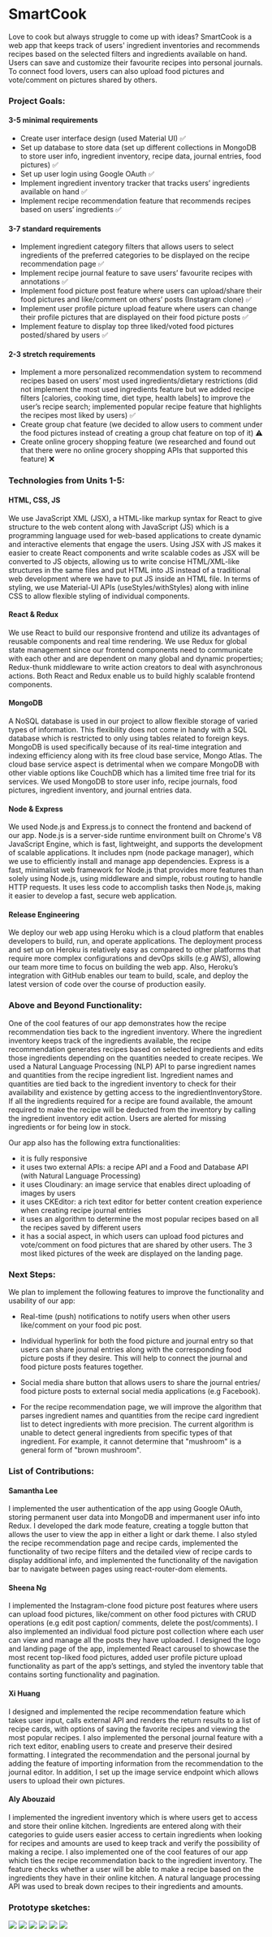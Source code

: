 # SmartCook

Love to cook but always struggle to come up with ideas? 
SmartCook is a web app that keeps track of users' ingredient inventories and recommends recipes based on the selected filters and ingredients available on hand. Users can save and customize their favourite recipes into personal journals. To connect food lovers, users can also upload food pictures and vote/comment on pictures shared by others.

### Project Goals:
#### 3-5 minimal requirements
* Create user interface design (used Material UI) ✅
* Set up database to store data (set up different collections in MongoDB to store user info, ingredient inventory, recipe data, journal entries, food pictures) ✅
* Set up user login using Google OAuth ✅
* Implement ingredient inventory tracker that tracks users’ ingredients available on hand ✅ 
* Implement recipe recommendation feature that recommends recipes based on users’ ingredients ✅


#### 3-7 standard requirements
* Implement ingredient category filters that allows users to select ingredients of the preferred categories to be displayed on the recipe recommendation page ✅
* Implement recipe journal feature to save users’ favourite recipes with annotations ✅
* Implement food picture post feature where users can upload/share their food pictures and like/comment on others’ posts (Instagram clone) ✅
* Implement user profile picture upload feature where users can change their profile pictures that are displayed on their food picture posts ✅
* Implement feature to display top three liked/voted food pictures posted/shared by users ✅ 

 
#### 2-3 stretch requirements
* Implement a more personalized recommendation system to recommend recipes based on users’ most used ingredients/dietary restrictions (did not implement the most used ingredients feature but we added recipe filters [calories, cooking time, diet type, health labels] to improve the user’s recipe search; implemented popular recipe feature that highlights the recipes most liked by users) ✅
* Create group chat feature (we decided to allow users to comment under the food pictures instead of creating a group chat feature on top of it) ⚠️
* Create online grocery shopping feature (we researched and found out that there were no online grocery shopping APIs that supported this feature) ❌  

### Technologies from Units 1-5:
#### HTML, CSS, JS

We use JavaScript XML (JSX), a HTML-like markup syntax for React to give structure to the web content along with JavaScript (JS) which is a programming language used for web-based applications to create dynamic and interactive elements that engage the users. Using JSX with JS makes it easier to create React components and write scalable codes as JSX will be converted to JS objects, allowing us to write concise HTML/XML-like structures in the same files and put HTML into JS instead of a traditional web development where we have to put JS inside an HTML file. In terms of styling, we use Material-UI APIs (useStyles/withStyles) along with inline CSS to allow flexible styling of individual components.

#### React & Redux

We use React to build our responsive frontend and utilize its advantages of reusable components and real time rendering. We use Redux for global state management since our frontend components need to communicate with each other and are dependent on many global and dynamic properties; Redux-thunk middleware to write action creators to deal with asynchronous actions. Both React and Redux enable us to build highly scalable frontend components.

#### MongoDB

A NoSQL database is used in our project to allow flexible storage of varied types of information. This flexibility does not come in handy with a SQL database which is restricted to only using tables related to foreign keys. MongoDB is used specifically because of its real-time integration and indexing efficiency along with its free cloud base service, Mongo Atlas. The cloud base service aspect is detrimental when we compare MongoDB with other viable options like CouchDB which has a limited time free trial for its services. We used MongoDB to store user info, recipe journals, food pictures, ingredient inventory, and journal entries data.

#### Node & Express

We used Node.js and Express.js to connect the frontend and backend of our app. Node.js is a server-side runtime environment built on Chrome's V8 JavaScript Engine, which is fast, lightweight, and supports the development of scalable applications. It includes npm (node package manager), which we use to efficiently install and manage app dependencies. Express is a fast, minimalist web framework for Node.js that provides more features than solely using Node.js, using middleware and simple, robust routing to handle HTTP requests. It uses less code to accomplish tasks then Node.js, making it easier to develop a fast, secure web application.

#### Release Engineering

We deploy our web app using Heroku which is a cloud platform that enables developers to build, run, and operate applications. The deployment process and set up on Heroku is relatively easy as compared to other platforms that require more complex configurations and devOps skills (e.g AWS), allowing our team more time to focus on building the web app. Also, Heroku’s integration with GitHub enables our team to build, scale, and deploy the latest version of code over the course of production easily.

### Above and Beyond Functionality:

One of the cool features of our app demonstrates how the recipe recommendation ties back to the ingredient inventory. Where the ingredient inventory keeps track of the ingredients available, the recipe recommendation generates recipes based on selected ingredients and edits those ingredients depending on the quantities needed to create recipes. We used a Natural Language Processing (NLP) API to parse ingredient names and quantities from the recipe ingredient list. Ingredient names and quantities are tied back to the ingredient inventory to check for their availability and existence by getting access to the ingredientInventoryStore. If all the ingredients required for a recipe are found available, the amount required to make the recipe will be deducted from the inventory by calling the ingredient inventory edit action. Users are alerted for missing ingredients or for being low in stock.

Our app also has the following extra functionalities:

- it is fully responsive
- it uses two external APIs: a recipe API and a Food and Database API (with Natural Language Processing)
- it uses Cloudinary: an image service that enables direct uploading of images by users
- it uses CKEditor: a rich text editor for better content creation experience when creating recipe journal entries
- it uses an algorithm to determine the most popular recipes based on all the recipes saved by different users
- it has a social aspect, in which users can upload food pictures and vote/comment on food pictures that are shared by other users. The 3 most liked pictures of the week are displayed on the landing page.

### Next Steps:

We plan to implement the following features to improve the functionality and usability of our app:

* Real-time (push) notifications to notify users when other users like/comment on your food pic post.

* Individual hyperlink for both the food picture and journal entry so that users can share journal entries along with the corresponding food picture posts if they desire. This will help to connect the journal and food picture posts features together.

* Social media share button that allows users to share the journal entries/ food picture posts to external social media applications (e.g Facebook).

* For the recipe recommendation page, we will improve the algorithm that parses ingredient names and quantities from the recipe card ingredient list to detect ingredients with more precision. The current algorithm is unable to detect general ingredients from specific types of that ingredient. For example, it cannot determine that "mushroom" is a general form of "brown mushroom".

### List of Contributions:

#### Samantha Lee

I implemented the user authentication of the app using Google OAuth, storing permanent user data into MongoDB and impermanent user info into Redux. I developed the dark mode feature, creating a toggle button that allows the user to view the app in either a light or dark theme. I also styled the recipe recommendation page and recipe cards, implemented the functionality of two recipe filters and the detailed view of recipe cards to display additional info, and implemented the functionality of the navigation bar to navigate between pages using react-router-dom elements.

#### Sheena Ng

I implemented the Instagram-clone food picture post features where users can upload food pictures, like/comment on other food pictures with CRUD operations (e.g edit post caption/ comments, delete the post/comments). I also implemented an individual food picture post collection where each user can view and manage all the posts they have uploaded. I designed the logo and landing page of the app, implemented React carousel to showcase the most recent top-liked food pictures, added user profile picture upload functionality as part of the app’s settings, and styled the inventory table that contains sorting functionality and pagination.

#### Xi Huang

I designed and implemented the recipe recommendation feature which takes user input, calls external API and renders the return results to a list of recipe cards, with options of saving the favorite recipes and viewing the most popular recipes. I also implemented the personal journal feature with a rich text editor, enabling users to create and preserve their desired formatting. I integrated the recommendation and the personal journal by adding the feature of importing information from the recommendation to the journal editor. In addition, I set up the image service endpoint which allows users to upload their own pictures.

#### Aly Abouzaid

I implemented the ingredient inventory which is where users get to access and store their online kitchen. Ingredients are entered along with their categories to guide users easier access to certain ingredients when looking for recipes and amounts are used to keep track and verify the possibility of making a recipe. I also implemented one of the cool features of our app which ties the recipe recommendation back to the ingredient inventory. The feature checks whether a user will be able to make a recipe based on the ingredients they have in their online kitchen. A natural language processing API was used to break down recipes to their ingredients and amounts.

### Prototype sketches:

<img src="/client/gallery/logIn.png">
<img src="/client/gallery/homePage.png">
<img src="/client/gallery/ingredientInventory.png">
<img src="/client/gallery/g1.png">
<img src="/client/gallery/g2.png">
<img src="/client/gallery/g3.png">

